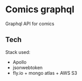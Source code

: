 # Comics graphql

Graphql API for comics

## Tech

Stack used:

- Apollo
- jsonwebtoken
- fly.io + mongo atlas + AWS S3
